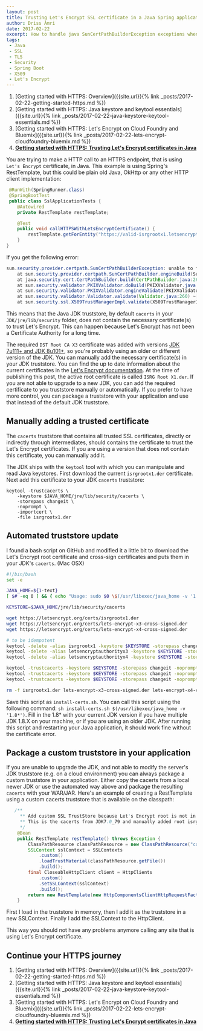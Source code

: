 ```yaml
---
layout: post
title: Trusting Let's Encrypt SSL certificate in a Java Spring application 
author: Driss Amri
date: 2017-02-22
excerpt: How to handle java SunCertPathBuilderException exceptions when connecting to a HTTPS webserver that is using Let's Encrypt certificates
tags:
 - Java
 - SSL
 - TLS
 - Security 
 - Spring Boot
 - X509
 - Let's Encrypt
---
```

1. [Getting started with HTTPS: Overview]({{site.url}}{% link _posts/2017-02-22-getting-started-https.md %})
2. [Getting started with HTTPS: Java keystore and keytool essentials]({{site.url}}{% link _posts/2017-02-22-java-keystore-keytool-essentials.md %})
3. [Getting started with HTTPS: Let's Encrypt on Cloud Foundry and Bluemix]({{site.url}}{% link _posts/2017-02-22-lets-encrypt-cloudfoundry-bluemix.md %})
4. **[Getting started with HTTPS: Trusting Let's Encrypt certificates in Java]()**

You are trying to make a HTTP call to an HTTPS endpoint, that is using `Let's Encrypt` certificate, in Java. This example is using Spring's RestTemplate, but this could be plain old Java, OkHttp or any other HTTP client implementation:

```java
 @RunWith(SpringRunner.class)
 @SpringBootTest
 public class SslApplicationTests {
    @Autowired
    private RestTemplate restTemplate;

    @Test
    public void callHTTPSWithLetsEncryptCertificate() {
        restTemplate.getForEntity("https://valid-isrgrootx1.letsencrypt.org/", String.class);
    }
}
```

If you get the following error:

```java
sun.security.provider.certpath.SunCertPathBuilderException: unable to find valid certification path to requested target
    at sun.security.provider.certpath.SunCertPathBuilder.engineBuild(SunCertPathBuilder.java:196) ~[na:1.7.0_79]
    at java.security.cert.CertPathBuilder.build(CertPathBuilder.java:268) ~[na:1.7.0_79]
    at sun.security.validator.PKIXValidator.doBuild(PKIXValidator.java:380) ~[na:1.7.0_79]
    at sun.security.validator.PKIXValidator.engineValidate(PKIXValidator.java:292) ~[na:1.7.0_79]
    at sun.security.validator.Validator.validate(Validator.java:260) ~[na:1.7.0_79]
    at sun.security.ssl.X509TrustManagerImpl.validate(X509TrustManagerImpl.java:326) ~[na:1.7.0_79]
```

This means that the Java JDK truststore, by default `cacerts` in your `JDK/jre/lib/security` folder,  does not contain the necessary certificate(s) to trust Let's Encrypt. This can happen because Let's Encrypt has not been a Certificate Authority for a long time.

The required `DST Root CA X3` certificate was added with versions [JDK 7u111+ and JDK 8u101+](http://www.oracle.com/technetwork/java/javase/8u101-relnotes-3021761.html), so you're probably using an older or different version of the JDK. You can manually add the necessary certificate(s) in your JDK truststore. You can find the up to date information about the current certificates in the [Let's Encrypt documentation](https://letsencrypt.org/certificates/). At the time of publishing this post, the active root certificate is called `ISRG Root X1.der`. If you are not able to upgrade to a new JDK, you can add the required certificate to you truststore manually or automatically. If you prefer to have more control, you can package a truststore with your application and use that instead of the default JDK truststore.

## Manually adding a trusted certificate

The `cacerts` truststore that contains all trusted SSL certificates, directly or indirectly through intermediates, should contains the certificate to trust the Let's Encrypt certificates. If you are using a version that does not contain this certificate, you can manually add it. 

The JDK ships with the `keytool` tool with which you can manipulate and read Java keystores. First download the current `isrgrootx1.der` certificate. Next add this certificate to your JDK `cacerts` truststore:

```shell
keytool -trustcacerts \
    -keystore $JAVA_HOME/jre/lib/security/cacerts \
    -storepass changeit \
    -noprompt \
    -importcert \
    -file isrgrootx1.der
```

## Automated truststore update

I found a bash script on GitHub and modified it a little bit to download the Let's Encrypt root certificate and cross-sign certificates and puts them in your JDK's `cacerts`. (Mac OSX)

```bash
#!/bin/bash
set -e

JAVA_HOME=${1-text}
[ $# -eq 0 ] && { echo "Usage: sudo $0 \$(/usr/libexec/java_home -v '1.8*')" ; exit 1; }

KEYSTORE=$JAVA_HOME/jre/lib/security/cacerts

wget https://letsencrypt.org/certs/isrgrootx1.der
wget https://letsencrypt.org/certs/lets-encrypt-x3-cross-signed.der
wget https://letsencrypt.org/certs/lets-encrypt-x4-cross-signed.der

# to be idempotent
keytool -delete -alias isrgrootx1 -keystore $KEYSTORE -storepass changeit 2> /dev/null || true
keytool -delete -alias letsencryptauthorityx3 -keystore $KEYSTORE -storepass changeit 2> /dev/null || true
keytool -delete -alias letsencryptauthorityx4 -keystore $KEYSTORE -storepass changeit 2> /dev/null || true

keytool -trustcacerts -keystore $KEYSTORE -storepass changeit -noprompt -importcert -alias isrgrootx1 -file isrgrootx1.der
keytool -trustcacerts -keystore $KEYSTORE -storepass changeit -noprompt -importcert -alias letsencryptauthorityx3 -file lets-encrypt-x3-cross-signed.der
keytool -trustcacerts -keystore $KEYSTORE -storepass changeit -noprompt -importcert -alias letsencryptauthorityx4 -file lets-encrypt-x4-cross-signed.der

rm -f isrgrootx1.der lets-encrypt-x3-cross-signed.der lets-encrypt-x4-cross-signed.der
```

Save this script as `install-certs.sh`. You can call this script using the following command: `sh install-certs.sh $(/usr/libexec/java_home -v '1.8*')`. Fill in the 1.8* with your current JDK version if you have multiple JDK 1.8.X on your machine, or if you are using an older JDK. After running this script and restarting your Java application, it should work fine without the certificate error.

## Package a custom truststore in your application

If you are unable to upgrade the JDK, and not able to modify the server's JDK truststore (e.g. on a cloud environment) you can always package a custom truststore in your application. Either copy the cacerts from a local newer JDK or use the automated way above and package the resulting `cacerts` with your WAR/JAR. Here's an example of creating a RestTemplate using a custom cacerts truststore that is available on the classpath:

```java
   /**
     ** Add custom SSL TrustStore because Let's Encrypt root is not in all JDK stores yet.
     ** This is the cacerts from JDK7.0_79 and manually added root isrgrootx1.der
     */
    @Bean
    public RestTemplate restTemplate() throws Exception {
        ClassPathResource classPathResource = new ClassPathResource("cacerts");
        SSLContext sslContext = SSLContexts
            .custom()
            .loadTrustMaterial(classPathResource.getFile())
            .build();
        final CloseableHttpClient client = HttpClients
            .custom()
            .setSSLContext(sslContext)
            .build();
        return new RestTemplate(new HttpComponentsClientHttpRequestFactory(client));
    }
```

First I load in the truststore in memory, then I add it as the truststore in a new SSLContext. Finally I add the SSLContext to the HttpClient. 

This way you should not have any problems anymore calling any site that is using Let's Encrypt certificate.

## Continue your HTTPS journey
1. [Getting started with HTTPS: Overview]({{site.url}}{% link _posts/2017-02-22-getting-started-https.md %})
2. [Getting started with HTTPS: Java keystore and keytool essentials]({{site.url}}{% link _posts/2017-02-22-java-keystore-keytool-essentials.md %})
3. [Getting started with HTTPS: Let's Encrypt on Cloud Foundry and Bluemix]({{site.url}}{% link _posts/2017-02-22-lets-encrypt-cloudfoundry-bluemix.md %})
4. **[Getting started with HTTPS: Trusting Let's Encrypt certificates in Java]()**

